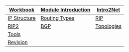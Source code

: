 |[Workbook](https://teachingmaterial.github.io/ELEE1147_Exercises/)| [Module Introduction](content/ModuleIntroduction/moduleIntroduction.html)|[Intro2Net](content/IntroToNetworking/IntroToNetworking.html)|
|----|---|---|
|[IP Structure](content/IPStructure/IPStructure.html)|[Routing Types](content/RoutingTypes/RoutingTypes.md)|[RIP](content/RIP/RIP.html)|
|[RIP2](content/RIP2/RIP2.html)|[BGP](./content/BGP/BGP.html)|[Topologies](content/Topologies/Topologies.html)|
|[Tools](content/Tools/Tools.html)|[]()|
|[Revision](content//Revision/Revision.html)|||